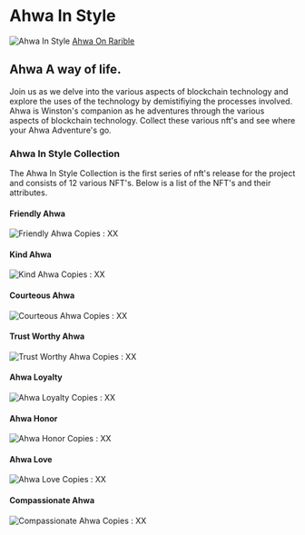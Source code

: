 # Ahwa In Style

![Ahwa In Style](https://ipfs.io/ipfs/bafybeibweex6z365wcjx7w5o6sqdnrf6hbgod3ogtn3ovxcfrepymo2wzm)
[Ahwa On Rarible](https://rarible.com/dreamingrainbow/owned?filter[collections][]=POLYGON-0x579600290fac9f20d4db01bb0b0dbcd0cc11cf6b)
## Ahwa A way of life.
Join us as we delve into the various aspects of blockchain technology and explore the uses of the technology by demistifiying the processes involved. Ahwa is Winston's companion as he adventures through the various aspects of blockchain technology. Collect these various nft's and see where your Ahwa Adventure's go.


### Ahwa In Style Collection
The Ahwa In Style Collection is the first series of nft's release for the project and consists of 12 various NFT's. Below is a list of the NFT's and their attributes.


#### Friendly Ahwa
![Friendly Ahwa](https://ipfs.io/ipfs/bafybeibpik4mvymncqaq2fk3s4y4wgpludy56y7chqws4a2sonxabnt7tu/image.png)
Copies : XX


#### Kind Ahwa
![Kind Ahwa](https://ipfs.io/ipfs/bafybeieywipxwbwfkbt5gf5ngibg6edjwpwmem5mdklc7px4lb5i63fcru/image.png)
Copies : XX


#### Courteous Ahwa
![Courteous Ahwa](https://ipfs.io/ipfs/bafybeibrmcvuw7fsv7a6hophkyjl6wka2vb336yldyyqp4c262c2txhw54/image.png)
Copies : XX


#### Trust Worthy Ahwa
![Trust Worthy Ahwa](https://ipfs.io/ipfs/bafybeibb5hz3ocaxo55dcnzhebky5jzir6qygrr3zu55na2bht5dsyfepu/image.png)
Copies : XX


#### Ahwa Loyalty
![Ahwa Loyalty](https://ipfs.io/ipfs/bafybeial66rr6opzoewkvbpr37jfdzfq4b6vwgtdti2wxtrbqgf4mqbhqe/image.png)
Copies : XX


#### Ahwa Honor
![Ahwa Honor](https://ipfs.io/ipfs/bafybeiay4uya2gmg3gqvwwmwbcjxobmbagjf7ywl654nxrxum3zglzsgbe/image.png)
Copies : XX


#### Ahwa Love
![Ahwa Love](https://ipfs.io/ipfs/bafybeie4dzmdaepanzv5x5rkv4wsq63qsgz6mxwxepop6mi7raqptxpjlq/image.png)
Copies : XX


#### Compassionate Ahwa
![Compassionate Ahwa](https://ipfs.io/ipfs/bafybeibtfxkfbqgxilgexk6xncvqeeavhzb54uffl4dhlltilexpniehce/image.png)
Copies : XX
